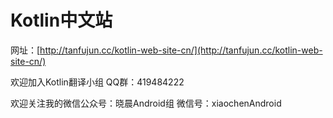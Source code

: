 # Kotlin中文站

网址：[http://tanfujun.cc/kotlin-web-site-cn/](http://tanfujun.cc/kotlin-web-site-cn/)

欢迎加入Kotlin翻译小组 QQ群：419484222  

欢迎关注我的微信公众号：晓晨Android组 微信号：xiaochenAndroid
